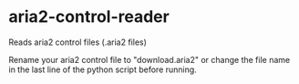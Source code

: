 # aria2-control-reader
Reads aria2 control files (.aria2 files)

Rename your aria2 control file to "download.aria2" or change the file name in the last line of the python script before running.
